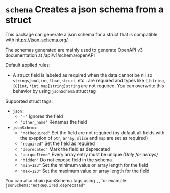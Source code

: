 # `schema` Creates a json schema from a struct

This package can generate a json schema for a struct that is compatible with https://json-schema.org/

The schemas generated are mainly used to generate OpenAPI v3 documentation at /api/v1/schema/openAPI

Default applied rules:

- A struct field is labeled as required when the data cannot be nil so `strings`,`bool`,`int`,`float`,`struct`, etc.. are required and types like `[]string`, `[8]int`, `*int`, `map[string]string` are not required. You can overwrite this behavior by using `jsonSchema` struct tag

Supported struct tags:

- `json:`
  - `"-"` Ignores the field
  - `"other_name"` Renames the field
- `jsonSchema:`
  - `"notRequired"` Set the field are not required (by default all fields with the exeption of `ptr`, `array`, `slice` and `map` are set as required)
  - `"required"` Set the field as required
  - `"deprecated"` Mark the field as deprecated
  - `"uniqueItems"` Every array entry must be unique _(Only for arrays)_
  - `"hidden"` Do not expose field in the schema
  - `"min=123"` Set the minimum value or array length for the field
  - `"max=123"` Set the maximum value or array length for the field

You can also chain jsonSchema tags using `,`, for example: `jsonSchema:"notRequired,deprecated"`
